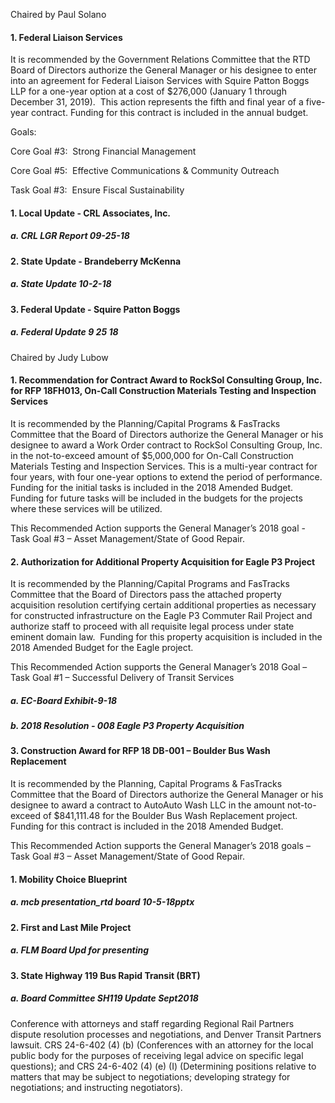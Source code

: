 Chaired by Paul Solano

#### 1. Federal Liaison Services

It is recommended by the Government Relations Committee that the RTD Board of Directors authorize the General Manager or his designee to enter into an agreement for Federal Liaison Services with Squire Patton Boggs LLP for a one-year option at a cost of $276,000 (January 1 through December 31, 2019).  This action represents the fifth and final year of a five-year contract. Funding for this contract is included in the annual budget.

Goals:

Core Goal #3:  Strong Financial Management

Core Goal #5:  Effective Communications & Community Outreach

Task Goal #3:  Ensure Fiscal Sustainability

#### 1. Local Update - CRL Associates, Inc.

##### a. CRL LGR Report 09-25-18

#### 2. State Update - Brandeberry McKenna

##### a. State Update 10-2-18

#### 3. Federal Update - Squire Patton Boggs

##### a. Federal Update 9 25 18

Chaired by Judy Lubow

#### 1. Recommendation for Contract Award to RockSol Consulting Group, Inc. for RFP 18FH013, On-Call Construction Materials Testing and Inspection Services

It is recommended by the Planning/Capital Programs & FasTracks Committee that the Board of Directors authorize the General Manager or his designee to award a Work Order contract to RockSol Consulting Group, Inc. in the not-to-exceed amount of $5,000,000 for On-Call Construction Materials Testing and Inspection Services. This is a multi-year contract for four years, with four one-year options to extend the period of performance. Funding for the initial tasks is included in the 2018 Amended Budget.  Funding for future tasks will be included in the budgets for the projects where these services will be utilized.

This Recommended Action supports the General Manager’s 2018 goal - Task Goal #3 – Asset Management/State of Good Repair.

#### 2. Authorization for Additional Property Acquisition for Eagle P3 Project

It is recommended by the Planning/Capital Programs and FasTracks Committee that the Board of Directors pass the attached property acquisition resolution certifying certain additional properties as necessary for constructed infrastructure on the Eagle P3 Commuter Rail Project and authorize staff to proceed with all requisite legal process under state eminent domain law.  Funding for this property acquisition is included in the 2018 Amended Budget for the Eagle project.

This Recommended Action supports the General Manager’s 2018 Goal – Task Goal #1 – Successful Delivery of Transit Services

##### a. EC-Board Exhibit-9-18

##### b. 2018 Resolution - 008 Eagle P3 Property Acquisition

#### 3. Construction Award for RFP 18 DB-001 – Boulder Bus Wash Replacement

It is recommended by the Planning, Capital Programs & FasTracks Committee that the Board of Directors authorize the General Manager or his designee to award a contract to AutoAuto Wash LLC in the amount not-to-exceed of $841,111.48 for the Boulder Bus Wash Replacement project.  Funding for this contract is included in the 2018 Amended Budget.

This Recommended Action supports the General Manager’s 2018 goals – Task Goal #3 – Asset Management/State of Good Repair.

#### 1. Mobility Choice Blueprint

##### a. mcb presentation_rtd board 10-5-18pptx

#### 2. First and Last Mile Project

##### a. FLM Board Upd for presenting

#### 3. State Highway 119 Bus Rapid Transit (BRT)

##### a. Board Committee SH119 Update Sept2018

Conference with attorneys and staff regarding Regional Rail Partners dispute resolution processes and negotiations, and Denver Transit Partners lawsuit. CRS 24-6-402 (4) (b) (Conferences with an attorney for the local public body for the purposes of receiving legal advice on specific legal questions); and CRS 24-6-402 (4) (e) (I) (Determining positions relative to matters that may be subject to negotiations; developing strategy for negotiations; and instructing negotiators).